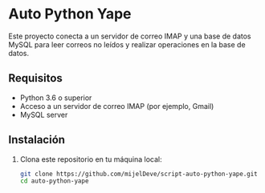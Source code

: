 # Auto Python Yape

Este proyecto conecta a un servidor de correo IMAP y una base de datos MySQL para leer correos no leídos y realizar operaciones en la base de datos.

## Requisitos

- Python 3.6 o superior
- Acceso a un servidor de correo IMAP (por ejemplo, Gmail)
- MySQL server

## Instalación

1. Clona este repositorio en tu máquina local:

   ```bash
   git clone https://github.com/mijelDeve/script-auto-python-yape.git
   cd auto-python-yape
   ``````


